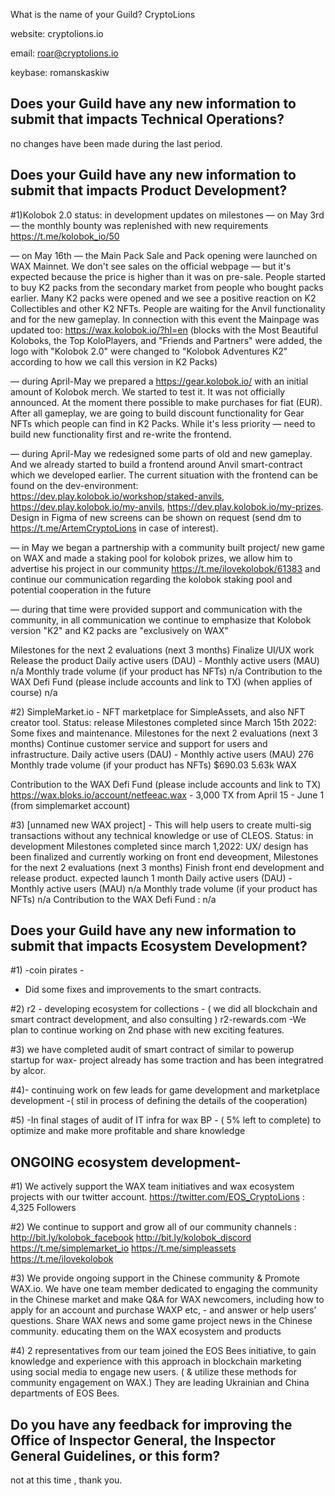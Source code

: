 What is the name of your Guild?
CryptoLions

website: cryptolions.io

email: roar@cryptolions.io

keybase: romanskaskiw


## Does your Guild have any new information to submit that impacts Technical Operations?

no changes have been made during the last period. 


## Does your Guild have any new information to submit that impacts Product Development?

#1)Kolobok 2.0  status: in development 
updates on milestones
— on May 3rd — the monthly bounty was replenished with new requirements https://t.me/kolobok_io/50

— on May 16th — the Main Pack Sale and Pack opening were launched on WAX Mainnet. We don't see sales on the official webpage — but it's expected because the price is higher than it was on pre-sale. People started to buy K2 packs from the secondary market from people who bought packs earlier. Many K2 packs were opened and we see a positive reaction on K2 Collectibles and other K2 NFTs. People are waiting for the Anvil functionality and for the new gameplay. In connection with this event the Mainpage was updated too: https://wax.kolobok.io/?hl=en (blocks with the Most Beautiful Koloboks, the Top KoloPlayers, and "Friends and Partners" were added, the logo with "Kolobok 2.0" were changed to "Kolobok Adventures K2" according to how we call this version in K2 Packs) 

— during April-May we prepared a https://gear.kolobok.io/ with an initial amount of Kolobok merch. We started to test it. It was not officially announced. At the moment there possible to make purchases for fiat (EUR). After all gameplay, we are going to build discount functionality for Gear NFTs which people can find in K2 Packs. While it's less priority — need to build new functionality first and re-write the frontend.

— during April-May we redesigned some parts of old and new gameplay. And we already started to build a frontend around Anvil smart-contract which we developed earlier. The current situation with the frontend can be found on the dev-environment: https://dev.play.kolobok.io/workshop/staked-anvils, https://dev.play.kolobok.io/my-anvils, https://dev.play.kolobok.io/my-prizes. Design in Figma of new screens can be shown on request (send dm to https://t.me/ArtemCryptoLions in case of interest). 

— in May we began a partnership with a community built project/ new game on WAX and made a staking pool for kolobok prizes, we allow him to advertise his project in our community https://t.me/ilovekolobok/61383 and continue our communication regarding the kolobok staking pool and potential cooperation in the future

— during that time were provided support and communication with the community, in all communication we continue to emphasize that Kolobok version "K2" and K2 packs are "exclusively on WAX" 

Milestones for the next 2 evaluations (next 3 months) Finalize UI/UX work Release the product
Daily active users (DAU) - Monthly active users (MAU) n/a
Monthly trade volume (if your product has NFTs) n/a
Contribution to the WAX Defi Fund (please include accounts and link to TX) (when applies of course) n/a


#2) SimpleMarket.io - NFT marketplace for SimpleAssets, and also NFT creator tool.
Status: release
Milestones completed since March 15th 2022:  Some fixes and maintenance.
Milestones for the next 2 evaluations (next 3 months) Continue customer service and support for users and infrastructure.
Daily active users (DAU) - Monthly active users (MAU) 276 
Monthly trade volume (if your product has NFTs)    $690.03  5.63k WAX

Contribution to the WAX Defi Fund (please include accounts and link to TX) https://wax.bloks.io/account/netfeeac.wax - 3,000  TX  from April 15 - June 1   (from simplemarket account)


#3) [unnamed new WAX project] - This will help users to create multi-sig transactions without any technical knowledge or use of CLEOS. 
Status: in development
Milestones completed since march 1,2022:  UX/ design has been finalized and currently working on front end deveopment, 
Milestones for the next 2 evaluations (next 3 months) Finish front end development and release product.  expected launch 1 month
Daily active users (DAU) - Monthly active users (MAU) n/a
Monthly trade volume (if your product has NFTs) n/a
Contribution to the WAX Defi Fund :  n/a


## Does your Guild have any new information to submit that impacts Ecosystem Development?

#1) -coin pirates - 
- Did some fixes and improvements to the smart contracts.

#2)  r2 - developing ecosystem for collections - ( we did all blockchain and smart contract development, and also consulting )  r2-rewards.com 
-We plan to continue working on 2nd phase with new exciting features. 

#3)  we have completed audit of smart contract of similar to powerup startup for wax- project already has some traction and has been integratred by alcor.

#4)- continuing work on few leads for game development and marketplace development -( stil in process of defining the details of the cooperation)

#5)  -In final stages of audit of IT infra for wax BP - ( 5% left to complete) to optimize and make more profitable and share knowledge


##  ONGOING ecosystem development- 

#1) We actively support the WAX team initiatives and wax ecosystem projects with our twitter account. https://twitter.com/EOS_CryptoLions : 4,325  Followers

#2) We continue to support and grow all of our community channels : http://bit.ly/kolobok_facebook http://bit.ly/kolobok_discord https://t.me/simplemarket_io https://t.me/simpleassets https://t.me/ilovekolobok

#3) We provide ongoing support in the Chinese community & Promote WAX.io. We have one team member dedicated to engaging the community in the Chinese market and make Q&A for WAX newcomers, including how to apply for an account and purchase WAXP etc, -
and answer or help users’ questions. Share WAX news and some game project news in the Chinese community. educating them on the WAX ecosystem and products

#4) 2 representatives from our team joined the EOS Bees initiative, to gain knowledge and experience with this approach in blockchain marketing using social media to engage new users. ( & utilize these methods for community engagement on WAX.) They are leading Ukrainian and China departments of EOS Bees.



## Do you have any feedback for improving the Office of Inspector General, the Inspector General Guidelines, or this form?
not at this time , thank you.
